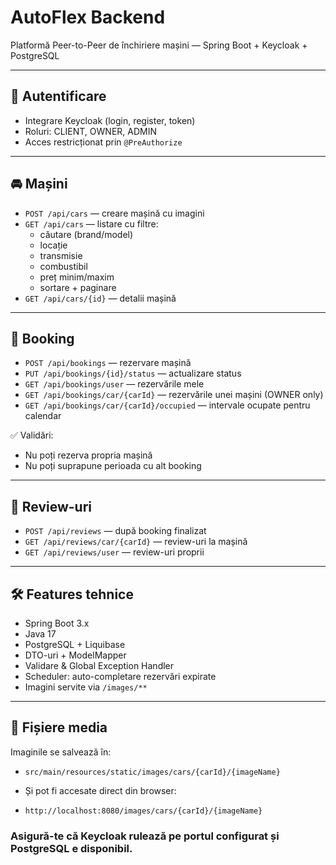 # AutoFlex Backend

Platformă Peer-to-Peer de închiriere mașini — Spring Boot + Keycloak + PostgreSQL

---

## 🔐 Autentificare

- Integrare Keycloak (login, register, token)
- Roluri: CLIENT, OWNER, ADMIN
- Acces restricționat prin `@PreAuthorize`

---

## 🚘 Mașini

- `POST /api/cars` — creare mașină cu imagini
- `GET /api/cars` — listare cu filtre:
    - căutare (brand/model)
    - locație
    - transmisie
    - combustibil
    - preț minim/maxim
    - sortare + paginare
- `GET /api/cars/{id}` — detalii mașină

---

## 📅 Booking

- `POST /api/bookings` — rezervare mașină
- `PUT /api/bookings/{id}/status` — actualizare status
- `GET /api/bookings/user` — rezervările mele
- `GET /api/bookings/car/{carId}` — rezervările unei mașini (OWNER only)
- `GET /api/bookings/car/{carId}/occupied` — intervale ocupate pentru calendar

✅ Validări:
- Nu poți rezerva propria mașină
- Nu poți suprapune perioada cu alt booking

---

## 🌟 Review-uri

- `POST /api/reviews` — după booking finalizat
- `GET /api/reviews/car/{carId}` — review-uri la mașină
- `GET /api/reviews/user` — review-uri proprii

---

## 🛠 Features tehnice

- Spring Boot 3.x
- Java 17
- PostgreSQL + Liquibase
- DTO-uri + ModelMapper
- Validare & Global Exception Handler
- Scheduler: auto-completare rezervări expirate
- Imagini servite via `/images/**`

---

## 📂 Fișiere media

Imaginile se salvează în:
- `src/main/resources/static/images/cars/{carId}/{imageName}`

- Și pot fi accesate direct din browser:
- `http://localhost:8080/images/cars/{carId}/{imageName}`

### Asigură-te că Keycloak rulează pe portul configurat și PostgreSQL e disponibil.
